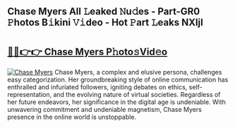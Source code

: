 ## Chase Myers All 𝙻eaked 𝙽u𝚍es - Part-GR0 𝙿hotos B𝚒kini 𝚅𝚒deo - Hot 𝙿art 𝙻eaks NXIjI

# <h2><a href="http://ld7h2xl.urlbe.top/?page=Chase+Myers">🔗🔗👉👉 Chase Myers P𝚑oto𝚜Vid𝚎o</a></h2>

[![Chase Myers](https://i.imgur.com/eBuTRDB.gif)](http://ld7h2xl.urlbe.top/?page=Chase+Myers)
Chase Myers, a complex and elusive persona, challenges easy categorization. Her groundbreaking style of online communication has enthralled and infuriated followers, igniting debates on ethics, self-representation, and the evolving nature of virtual societies. Regardless of her future endeavors, her significance in the digital age is undeniable. With unwavering commitment and undeniable magnetism, Chase Myers presence in the online world is unstoppable.
